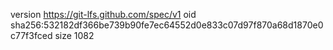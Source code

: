 version https://git-lfs.github.com/spec/v1
oid sha256:532182df366be739b90fe7ec64552d0e833c07d97f870a68d1870e0c77f3fced
size 1082
